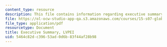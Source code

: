 ```yaml
---
content_type: resource
description: This file contains information regarding executive summary.
file: https://ol-ocw-studio-app-qa.s3.amazonaws.com/courses/15-s07-globalhealth-lab-spring-2013/5464c82dc39653ad0d6b83f44af28b98_MIT15_S07S13_exe_sum_lvp.pdf
file_type: application/pdf
resourcetype: Document
title: Executive Summary, LVPEI
uid: 5464c82d-c396-53ad-0d6b-83f44af28b98
---
```

